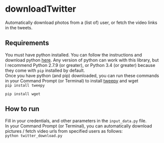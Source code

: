 # downloadTwitter
Automatically download photos from a (list of) user, or fetch the video links in the tweets.

## Requirements
You must have python installed. You can follow the instructions and download python [here](https://www.python.org/downloads/). Any version of python can work with this library, but I recommend Python 2.7.9 (or greater), or Python 3.4 (or greater) because they come with `pip` installed by default.    
Once you have python (and pip) downloaded, you can run these commands in your Command Prompt (or Terminal) to install [tweepy](https://github.com/tweepy/tweepy) and wget  
`pip install tweepy`    

`pip install wget`

## How to run
Fill in your credentials, and other parameters in the `input_data.py` file.  
In your Command Prompt (or Terminal), you can automatically download pictures / fetch video urls from specified users as follows:  
`python twitter_download.py`
